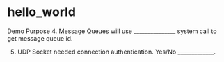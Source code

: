 # hello_world
Demo Purpose
4.	Message Queues will use _______________ system call to get message queue id.

5.	UDP Socket needed connection authentication. Yes/No _____________.
